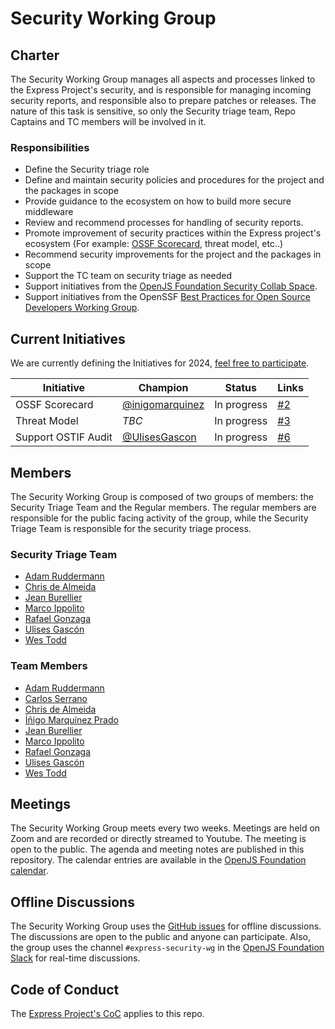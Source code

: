 # Security Working Group

## Charter

The Security Working Group manages all aspects and processes linked to the Express Project's security, and is responsible for managing incoming security reports, and responsible also to prepare patches or releases. The nature of this task is sensitive, so only the Security triage team, Repo Captains and TC members will be involved in it.

### Responsibilities

- Define the Security triage role
- Define and maintain security policies and procedures for the project and the packages in scope
- Provide guidance to the ecosystem on how to build more secure middleware
- Review and recommend processes for handling of security reports.
- Promote improvement of security practices within the Express project's ecosystem (For example: [OSSF Scorecard](https://github.com/expressjs/discussions/issues/162), threat model, etc..)
- Recommend security improvements for the project and the packages in scope
- Support the TC team on security triage as needed
- Support initiatives from the [OpenJS Foundation Security Collab Space](https://github.com/openjs-foundation/security-collab-space).
- Support initiatives from the OpenSSF [Best Practices for Open Source Developers Working Group](https://github.com/ossf/wg-best-practices-os-developers).

## Current Initiatives

We are currently defining the Initiatives for 2024, [feel free to participate](https://github.com/expressjs/security-wg/issues/1).

| Initiative | Champion | Status | Links |
|------------|----------|--------|-------|
| OSSF Scorecard | [@inigomarquinez](https://github.com/inigomarquinez) | In progress | [#2](https://github.com/expressjs/security-wg/issues/2)|
| Threat Model | _TBC_ | In progress | [#3](https://github.com/expressjs/security-wg/issues/3) |
| Support OSTIF Audit | [@UlisesGascon](https://github.com/ulisesgascon) | In progress | [#6](https://github.com/expressjs/security-wg/issues/6)

## Members

The Security Working Group is composed of two groups of members: the Security Triage Team and the Regular members. The regular members are responsible for the public facing activity of the group, while the Security Triage Team is responsible for the security triage process.

### Security Triage Team

- [Adam Ruddermann](https://github.com/ruddermann)
- [Chris de Almeida](https://github.com/ctcpip)
- [Jean Burellier](https://github.com/sheplu)
- [Marco Ippolito](https://github.com/marco-ippolito)
- [Rafael Gonzaga](https://github.com/RafaelGSS)
- [Ulises Gascón](https://github.com/UlisesGascon)
- [Wes Todd](https://github.com/wesleytodd)

### Team Members
- [Adam Ruddermann](https://github.com/ruddermann)
- [Carlos Serrano](https://github.com/carpasse)
- [Chris de Almeida](https://github.com/ctcpip)
- [Íñigo Marquínez Prado](https://github.com/inigomarquinez)
- [Jean Burellier](https://github.com/sheplu)
- [Marco Ippolito](https://github.com/marco-ippolito)
- [Rafael Gonzaga](https://github.com/RafaelGSS)
- [Ulises Gascón](https://github.com/UlisesGascon)
- [Wes Todd](https://github.com/wesleytodd)

## Meetings

The Security Working Group meets every two weeks. Meetings are held on Zoom and are recorded or directly streamed to Youtube. The meeting is open to the public. The agenda and meeting notes are published in this repository. The calendar entries are available in the [OpenJS Foundation calendar](https://openjsf.org/collaboration).

## Offline Discussions

The Security Working Group uses the [GitHub issues](https://github.com/expressjs/security-wg/issues) for offline discussions. The discussions are open to the public and anyone can participate. Also, the group uses the channel `#express-security-wg` in the [OpenJS Foundation Slack](https://openjsf.org/collaboration) for real-time discussions.

## Code of Conduct

The [Express Project's CoC](https://github.com/expressjs/express/blob/master/Code-Of-Conduct.md) applies to this repo.